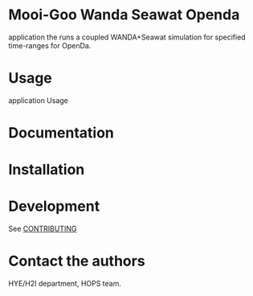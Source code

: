 # Mooi-Goo Wanda Seawat Openda
application the runs a coupled WANDA+Seawat simulation for specified time-ranges for OpenDa.

<Describe purpose of application>

# Usage
application Usage

# Documentation

# Installation

# Development
See [CONTRIBUTING](CONTRIBUTING.md)

# Contact the authors
HYE/H2I department,  HOPS team.


